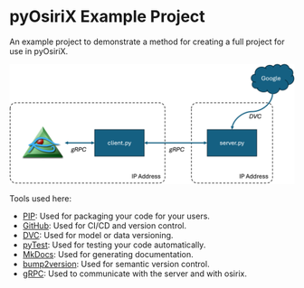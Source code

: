 # pyOsiriX Example Project
An example project to demonstrate a method for creating a full project for use in pyOsiriX.

![WelcomeOsiriXgrpc!](https://raw.githubusercontent.com/osirixgrpc/pyosirix_example_project/main/docs/assets/explanation.png)

Tools used here:

 - [PIP](pip.md): Used for packaging your code for your users.
 - [GitHub](github.md): Used for CI/CD and version control.
 - [DVC](dvc): Used for model or data versioning.
 - [pyTest](pytest.md): Used for testing your code automatically.
 - [MkDocs](mkdocs.md): Used for generating documentation.
 - [bump2version](bumpversion.md): Used for semantic version control.
 - [gRPC](grpc): Used to communicate with the server and with osirix.
